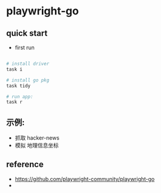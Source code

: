 # playwright-go

## quick start

- first run

```ruby

# install driver
task i

# install go pkg
task tidy

# run app:
task r
```

## 示例:

- 抓取 hacker-news
- 模拟 地理信息坐标



## reference

- https://github.com/playwright-community/playwright-go
- 
